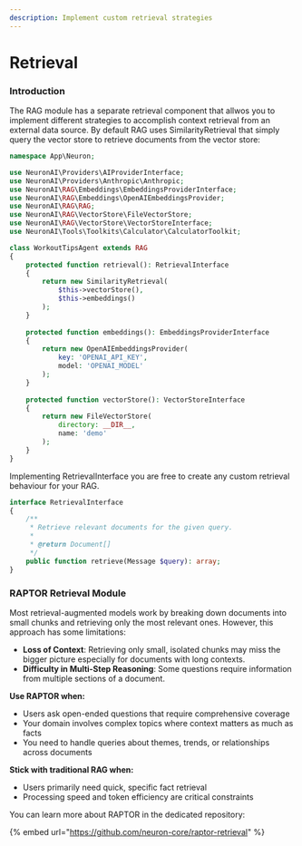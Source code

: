 ```yaml
---
description: Implement custom retrieval strategies
---
```


# Retrieval

### Introduction

The RAG module has a separate retrieval component that allwos you to implement different strategies to accomplish context retrieval from an external data source. By default RAG uses SimilarityRetrieval that simply query the vector store to retrieve documents from the vector store:

```php
namespace App\Neuron;

use NeuronAI\Providers\AIProviderInterface;
use NeuronAI\Providers\Anthropic\Anthropic;
use NeuronAI\RAG\Embeddings\EmbeddingsProviderInterface;
use NeuronAI\RAG\Embeddings\OpenAIEmbeddingsProvider;
use NeuronAI\RAG\RAG;
use NeuronAI\RAG\VectorStore\FileVectorStore;
use NeuronAI\RAG\VectorStore\VectorStoreInterface;
use NeuronAI\Tools\Toolkits\Calculator\CalculatorToolkit;

class WorkoutTipsAgent extends RAG
{
    protected function retrieval(): RetrievalInterface
    {
        return new SimilarityRetrieval(
            $this->vectorStore(),
            $this->embeddings()
        );
    }
    
    protected function embeddings(): EmbeddingsProviderInterface
    {
        return new OpenAIEmbeddingsProvider(
            key: 'OPENAI_API_KEY',
            model: 'OPENAI_MODEL'
        );
    }
    
    protected function vectorStore(): VectorStoreInterface
    {
        return new FileVectorStore(
            directory: __DIR__,
            name: 'demo'
        );
    }
}
```

Implementing RetrievalInterface you are free to create any custom retrieval behaviour for your RAG.

```php
interface RetrievalInterface
{
    /**
     * Retrieve relevant documents for the given query.
     *
     * @return Document[]
     */
    public function retrieve(Message $query): array;
}
```

### RAPTOR Retrieval Module

Most retrieval-augmented models work by breaking down documents into small chunks and retrieving only the most relevant ones. However, this approach has some limitations:

* **Loss of Context**: Retrieving only small, isolated chunks may miss the bigger picture especially for documents with long contexts.
* **Difficulty in Multi-Step Reasoning**: Some questions require information from multiple sections of a document.

**Use RAPTOR when:**

* Users ask open-ended questions that require comprehensive coverage
* Your domain involves complex topics where context matters as much as facts
* You need to handle queries about themes, trends, or relationships across documents

**Stick with traditional RAG when:**

* Users primarily need quick, specific fact retrieval
* Processing speed and token efficiency are critical constraints

You can learn more about RAPTOR in the dedicated repository:

{% embed url="https://github.com/neuron-core/raptor-retrieval" %}
